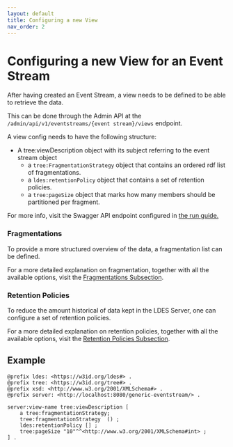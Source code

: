 ```yaml
---
layout: default
title: Configuring a new View
nav_order: 2
---
```


# Configuring a new View for an Event Stream

After having created an Event Stream, a view needs to be defined to be able to retrieve the data.

This can be done through the Admin API at the `/admin/api/v1/eventstreams/{event stream}/views` endpoint.

A view config needs to have the following structure:

* A tree:viewDescription object with its subject referring to the event stream object
  * a `tree:FragmentationStrategy` object that contains an ordered rdf list of fragmentations.
  * a `ldes:retentionPolicy` object that contains a set of retention policies.
  * a `tree:pageSize` object that marks how many members should be partitioned per fragment.

For more info, visit the Swagger API endpoint configured in [the run guide.](../how-to-run)

### Fragmentations

To provide a more structured overview of the data, a fragmentation list can be defined.

For a more detailed explanation on fragmentation, together with all the available options, 
visit the [Fragmentations Subsection](./fragmentations).

### Retention Policies

To reduce the amount historical of data kept in the LDES Server, one can configure 
a set of retention policies. 

For a more detailed explanation on retention policies, together with all the available options,
visit the [Retention Policies Subsection](./retention-policies).

## Example

````turtle
@prefix ldes: <https://w3id.org/ldes#> .
@prefix tree: <https://w3id.org/tree#> .
@prefix xsd: <http://www.w3.org/2001/XMLSchema#> .
@prefix server: <http://localhost:8080/generic-eventstream/> .

server:view-name tree:viewDescription [
    a tree:fragmentationStrategy;
    tree:fragmentationStrategy  () ;
    ldes:retentionPolicy [] ;
    tree:pageSize "10"^^<http://www.w3.org/2001/XMLSchema#int> ;
] .
````